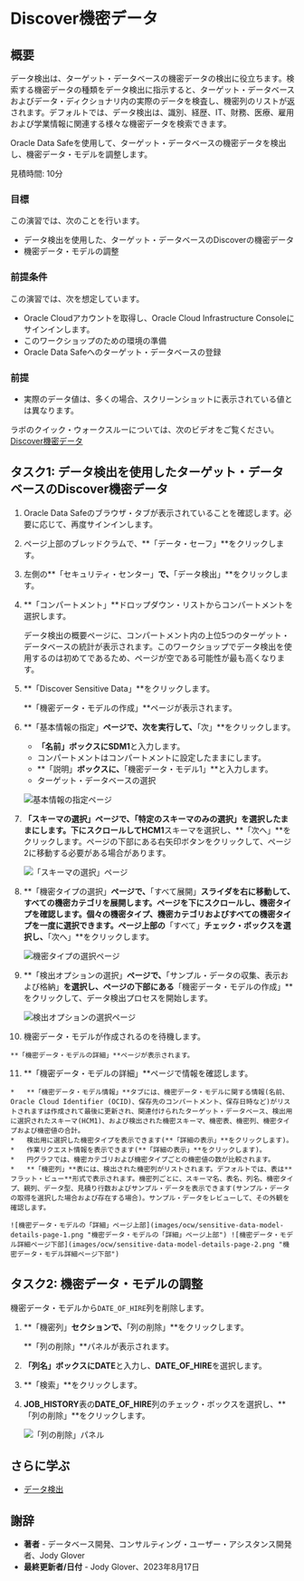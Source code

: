 # Discover機密データ

## 概要

データ検出は、ターゲット・データベースの機密データの検出に役立ちます。検索する機密データの種類をデータ検出に指示すると、ターゲット・データベースおよびデータ・ディクショナリ内の実際のデータを検査し、機密列のリストが返されます。デフォルトでは、データ検出は、識別、経歴、IT、財務、医療、雇用および学業情報に関連する様々な機密データを検索できます。

Oracle Data Safeを使用して、ターゲット・データベースの機密データを検出し、機密データ・モデルを調整します。

見積時間: 10分

### 目標

この演習では、次のことを行います。

*   データ検出を使用した、ターゲット・データベースのDiscoverの機密データ
*   機密データ・モデルの調整

### 前提条件

この演習では、次を想定しています。

*   Oracle Cloudアカウントを取得し、Oracle Cloud Infrastructure Consoleにサインインします。
*   このワークショップのための環境の準備
*   Oracle Data Safeへのターゲット・データベースの登録

### 前提

*   実際のデータ値は、多くの場合、スクリーンショットに表示されている値とは異なります。

ラボのクイック・ウォークスルーについては、次のビデオをご覧ください。[Discover機密データ](videohub:1_d0fz5ep5)

## タスク1: データ検出を使用したターゲット・データベースのDiscover機密データ

1.  Oracle Data Safeのブラウザ・タブが表示されていることを確認します。必要に応じて、再度サインインします。
    
2.  ページ上部のブレッドクラムで、**「データ・セーフ」**をクリックします。
    
3.  左側の**「セキュリティ・センター」**で、**「データ検出」**をクリックします。
    
4.  **「コンパートメント」**ドロップダウン・リストからコンパートメントを選択します。
    
    データ検出の概要ページに、コンパートメント内の上位5つのターゲット・データベースの統計が表示されます。このワークショップでデータ検出を使用するのは初めてであるため、ページが空である可能性が最も高くなります。
    
5.  **「Discover Sensitive Data」**をクリックします。
    
    **「機密データ・モデルの作成」**ページが表示されます。
    
6.  **「基本情報の指定」**ページで、次を実行して、**「次」**をクリックします。
    
    *   **「名前」**ボックスに**SDM1**と入力します。
    *   コンパートメントはコンパートメントに設定したままにします。
    *   **「説明」**ボックスに、**「機密データ・モデル1」**と入力します。
    *   ターゲット・データベースの選択
    
    ![基本情報の指定ページ](images/ocw/provide-basic-information-page.png "基本情報の指定ページ")
    
7.  **「スキーマの選択」**ページで、**「特定のスキーマのみの選択」**を選択したままにします。下にスクロールして**HCM1**スキーマを選択し、**「次へ」**をクリックします。ページの下部にある右矢印ボタンをクリックして、ページ2に移動する必要がある場合があります。
    
    ![「スキーマの選択」ページ](images/ocw/select-schemas-page.png "「スキーマの選択」ページ")
    
8.  **「機密タイプの選択」**ページで、**「すべて展開」**スライダを右に移動して、すべての機密カテゴリを展開します。ページを下にスクロールし、機密タイプを確認します。個々の機密タイプ、機密カテゴリおよびすべての機密タイプを一度に選択できます。ページ上部の**「すべて」**チェック・ボックスを選択し、**「次へ」**をクリックします。
    
    ![機密タイプの選択ページ](images/ocw/select-sensitive-types-page.png "機密タイプの選択ページ")
    
9.  **「検出オプションの選択」**ページで、**「サンプル・データの収集、表示および格納」**を選択し、ページの下部にある**「機密データ・モデルの作成」**をクリックして、データ検出プロセスを開始します。
    
    ![検出オプションの選択ページ](images/select-discovery-options-page.png "検出オプションの選択ページ")
    
10.  機密データ・モデルが作成されるのを待機します。
    
    **「機密データ・モデルの詳細」**ページが表示されます。
    
11.  **「機密データ・モデルの詳細」**ページで情報を確認します。
    
    *   **「機密データ・モデル情報」**タブには、機密データ・モデルに関する情報(名前、Oracle Cloud Identifier (OCID)、保存先のコンパートメント、保存日時など)がリストされますは作成されて最後に更新され、関連付けられたターゲット・データベース、検出用に選択されたスキーマ(HCM1)、および検出された機密スキーマ、機密表、機密列、機密タイプおよび機密値の合計。
    *   検出用に選択した機密タイプを表示できます(**「詳細の表示」**をクリックします)。
    *   作業リクエスト情報を表示できます(**「詳細の表示」**をクリックします)。
    *   円グラフでは、機密カテゴリおよび機密タイプごとの機密値の数が比較されます。
    *   **「機密列」**表には、検出された機密列がリストされます。デフォルトでは、表は**フラット・ビュー**形式で表示されます。機密列ごとに、スキーマ名、表名、列名、機密タイプ、親列、データ型、見積り行数およびサンプル・データを表示できます(サンプル・データの取得を選択した場合および存在する場合)。サンプル・データをレビューして、その外観を確認します。
    
    ![機密データ・モデルの「詳細」ページ上部](images/ocw/sensitive-data-model-details-page-1.png "機密データ・モデルの「詳細」ページ上部") ![機密データ・モデル詳細ページ下部](images/ocw/sensitive-data-model-details-page-2.png "機密データ・モデル詳細ページ下部")
    

## タスク2: 機密データ・モデルの調整

機密データ・モデルから`DATE_OF_HIRE`列を削除します。

1.  **「機密列」**セクションで、**「列の削除」**をクリックします。
    
    **「列の削除」**パネルが表示されます。
    
2.  **「列名」**ボックスに**DATE**と入力し、**DATE\_OF\_HIRE**を選択します。
    
3.  **「検索」**をクリックします。
    
4.  **JOB\_HISTORY**表の**DATE\_OF\_HIRE**列のチェック・ボックスを選択し、**「列の削除」**をクリックします。
    
    ![「列の削除」パネル](images/ocw/remove-columns-panel.png "「列の削除」パネル")
    

## さらに学ぶ

*   [データ検出](https://docs.oracle.com/en-us/iaas/data-safe/doc/data-discovery.html)

## 謝辞

*   **著者** - データベース開発、コンサルティング・ユーザー・アシスタンス開発者、Jody Glover
*   **最終更新者/日付** - Jody Glover、2023年8月17日